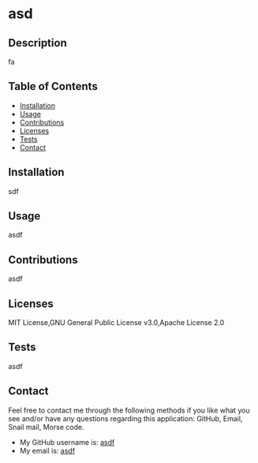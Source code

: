 
  # asd
  
  ## **Description**
  fa
  
  ## **Table of Contents**
  - [Installation](#installation)
  - [Usage](#usage)
  - [Contributions](#contributions)
  - [Licenses](#licenses)
  - [Tests](#tests)
  - [Contact](#contact)

  ## **Installation**
  sdf

  ## **Usage**
  asdf

  ## **Contributions**
  asdf

  ## **Licenses**
  MIT License,GNU General Public License v3.0,Apache License 2.0

  ## **Tests**
  asdf

  ## **Contact**
  Feel free to contact me through the following methods if you like what you see and/or have any questions regarding this application: GitHub, Email, Snail mail, Morse code.

  - My GitHub username is: [asdf](https://github.com/asdf)
  - My email is: [asdf](mailto:asdf)
